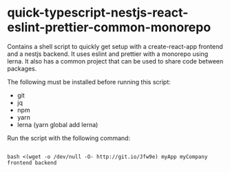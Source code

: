 # quick-typescript-nestjs-react-eslint-prettier-common-monorepo
Contains a shell script to quickly get setup with a create-react-app frontend and a nestjs backend. It uses eslint and prettier with a monorepo using lerna. It also has a common project that can be used to share code between packages.

The following must be installed before running this script:
- git
- jq
- npm
- yarn
- lerna (yarn global add lerna)

Run the script with  the following command:
```shell script

bash <(wget -o /dev/null -O- http://git.io/Jfw9e) myApp myCompany frontend backend

```

